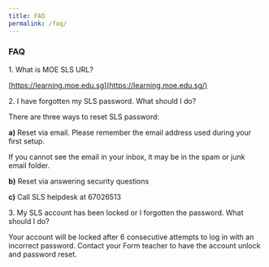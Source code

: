 ```yaml
---
title: FAQ
permalink: /faq/
---
```

### **FAQ**

1\. What is MOE SLS URL?

[https://learning.moe.edu.sg](https://learning.moe.edu.sg/)

2\. I have forgotten my SLS password. What should I do?

There are three ways to reset SLS password:

**a)** Reset via email. Please remember the email address used during your first setup.

If you cannot see the email in your inbox, it may be in the spam or junk email folder.

**b)** Reset via answering security questions

**c)** Call SLS helpdesk at 67026513
  
3\. My SLS account has been locked or I forgotten the password. What should I do?

Your account will be locked after 6 consecutive attempts to log in with an incorrect password. Contact your Form teacher to have the account unlock and password reset.

